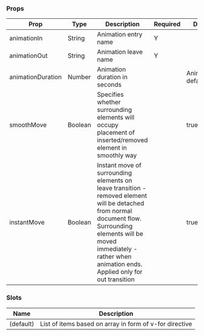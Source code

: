 ### Props

| Prop              | Type    | Description                                                                                                                                                                                                                          | Required | Default             |
|-------------------|---------|--------------------------------------------------------------------------------------------------------------------------------------------------------------------------------------------------------------------------------------|----------|---------------------|
| animationIn       | String  | Animation entry name                                                                                                                                                                                                                 | Y        |                     |
| animationOut      | String  | Animation leave name                                                                                                                                                                                                                 | Y        |                     |
| animationDuration |  Number | Animation duration in seconds                                                                                                                                                                                                        |          | Animate.css default |
| smoothMove        | Boolean | Specifies whether surrounding elements will occupy placement of inserted/removed element in smoothly way                                                                                                                             |          | true                |
| instantMove       | Boolean | Instant move of surrounding elements on leave transition - removed element will be detached from normal document flow.  Surrounding elements will be moved immediately - rather when animation ends. Applied only for out transition |          | true                |


### Slots


| Name      | Description                                              |
|-----------|----------------------------------------------------------|
| (default) | List of items based on array in form of v-for directive  |
